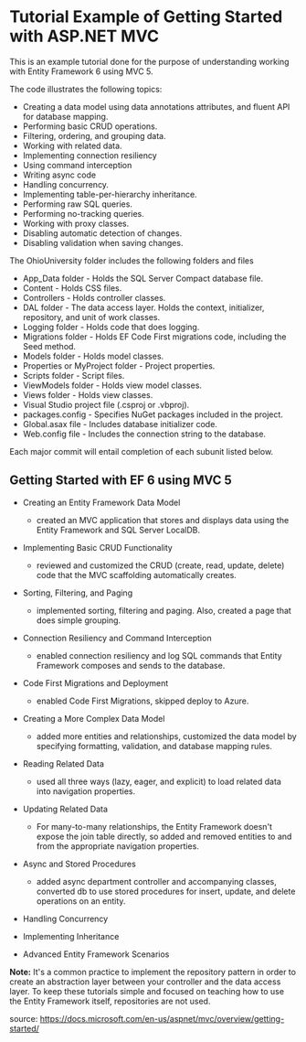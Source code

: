 # Tutorial Example of Getting Started with ASP.NET MVC

This is an example tutorial done for the purpose of understanding working with Entity Framework 6 using MVC 5. 

The code illustrates the following topics:

- Creating a data model using data annotations attributes, and fluent API for database mapping.
- Performing basic CRUD operations.
- Filtering, ordering, and grouping data.
- Working with related data.
- Implementing connection resiliency
- Using command interception
- Writing async code
- Handling concurrency.
- Implementing table-per-hierarchy inheritance.
- Performing raw SQL queries.
- Performing no-tracking queries.
- Working with proxy classes.
- Disabling automatic detection of changes.
- Disabling validation when saving changes.

The OhioUniversity folder includes the following folders and files

- App_Data folder - Holds the SQL Server Compact database file.
- Content - Holds CSS files.
- Controllers - Holds controller classes.
- DAL folder - The data access layer.  Holds the context, initializer, repository, and unit of work classes.
- Logging folder - Holds code that does logging.
- Migrations folder - Holds EF Code First migrations code, including the Seed method.
- Models folder - Holds model classes.
- Properties or MyProject folder - Project properties.
- Scripts folder - Script files.
- ViewModels folder - Holds view model classes. 
- Views folder - Holds view classes.
- Visual Studio project file (.csproj or .vbproj).
- packages.config - Specifies NuGet packages included in the project.
- Global.asax file - Includes database initializer code.
- Web.config file - Includes the connection string to the database.

Each major commit will entail completion of each subunit listed below. 


Getting Started with EF 6 using MVC 5
--------------------------------------

- Creating an Entity Framework Data Model
    - created an MVC application that stores and displays data using the Entity Framework and SQL Server LocalDB.
- Implementing Basic CRUD Functionality
    - reviewed and customized the CRUD (create, read, update, delete) code that the MVC scaffolding automatically creates. 
- Sorting, Filtering, and Paging
    - implemented sorting, filtering and paging. Also, created a page that does simple grouping.
- Connection Resiliency and Command Interception
    - enabled connection resiliency and log SQL commands that Entity Framework composes and sends to the database.
- Code First Migrations and Deployment
    - enabled Code First Migrations, skipped deploy to Azure.
- Creating a More Complex Data Model
    - added more entities and relationships, customized the data model by specifying formatting, validation, and database mapping rules. 
- Reading Related Data
    - used all three ways (lazy, eager, and explicit) to load related data into navigation properties. 
- Updating Related Data
    - For many-to-many relationships, the Entity Framework doesn't expose the join table directly, so added and removed entities to and from the appropriate navigation properties.
- Async and Stored Procedures
    - added async department controller and accompanying classes, converted db to use stored procedures for insert, update, and delete operations on an entity.
- Handling Concurrency

- Implementing Inheritance

- Advanced Entity Framework Scenarios



**Note:** 
It's a common practice to implement the repository pattern in order to create an abstraction layer between your controller and the data access layer. To keep these tutorials simple and focused on teaching how to use the Entity Framework itself, repositories are not used. 

source: https://docs.microsoft.com/en-us/aspnet/mvc/overview/getting-started/
